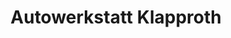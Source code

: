 ---
title: "Autowerkstatt Klapproth"
url: /osterode-am-harz/autowerkstatt-klapproth/
shop: Autowerkstatt
---